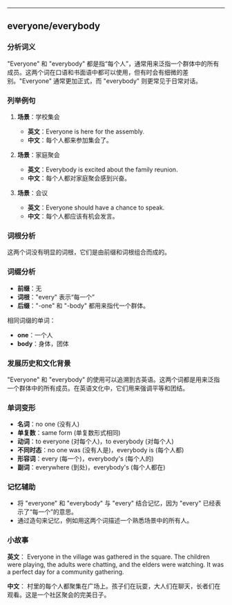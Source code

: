 
---------------
## everyone/everybody
### 分析词义
"Everyone" 和 "everybody" 都是指“每个人”，通常用来泛指一个群体中的所有成员。这两个词在口语和书面语中都可以使用，但有时会有细微的差别。"Everyone" 通常更加正式，而 "everybody" 则更常见于日常对话。

### 列举例句
1. **场景**：学校集会
   - **英文**：Everyone is here for the assembly.
   - **中文**：每个人都来参加集会了。

2. **场景**：家庭聚会
   - **英文**：Everybody is excited about the family reunion.
   - **中文**：每个人都对家庭聚会感到兴奋。

3. **场景**：会议
   - **英文**：Everyone should have a chance to speak.
   - **中文**：每个人都应该有机会发言。

### 词根分析
这两个词没有明显的词根，它们是由前缀和词根组合而成的。

### 词缀分析
- **前缀**：无
- **词根**："every" 表示“每一个”
- **后缀**："-one" 和 "-body" 都用来指代一个群体。

相同词缀的单词：
- **one**：一个人
- **body**：身体，团体

### 发展历史和文化背景
"Everyone" 和 "everybody" 的使用可以追溯到古英语。这两个词都是用来泛指一个群体中的所有成员。在英语文化中，它们用来强调平等和团结。

### 单词变形
- **名词**：no one (没有人)
- **单复数**：same form (单复数形式相同)
- **动词**：to everyone (对每个人)，to everybody (对每个人)
- **不同时态**：no one was (没有人是)，everybody is (每个人都)
- **形容词**：every (每一个)，everybody's (每个人的)
- **副词**：everywhere (到处)，everybody's (每个人都在)

### 记忆辅助
- 将 "everyone" 和 "everybody" 与 "every" 结合记忆，因为 "every" 已经表示了“每一个”的意思。
- 通过造句来记忆，例如用这两个词描述一个熟悉场景中的所有人。

### 小故事
**英文**：
Everyone in the village was gathered in the square. The children were playing, the adults were chatting, and the elders were watching. It was a perfect day for a community gathering.

**中文**：
村里的每个人都聚集在广场上。孩子们在玩耍，大人们在聊天，长者们在观看。这是一个社区聚会的完美日子。


